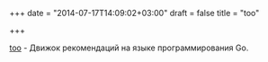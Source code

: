 +++
date = "2014-07-17T14:09:02+03:00"
draft = false
title = "too"

+++

<p><a href="https://github.com/hjr265/too">too</a>&nbsp;- Движок рекомендаций на языке программирования Go.</p>

